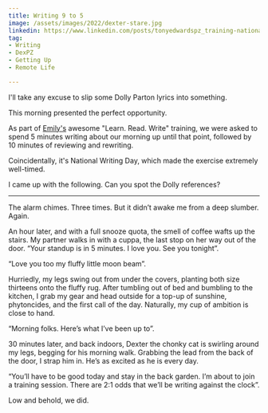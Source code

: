 ```yaml
---
title: Writing 9 to 5
image: /assets/images/2022/dexter-stare.jpg
linkedin: https://www.linkedin.com/posts/tonyedwardspz_training-nationalwritingday-activity-6945720729543839744-gXCK
tag:
- Writing
- DexPZ
- Getting Up
- Remote Life

---
```


I'll take any excuse to slip some Dolly Parton lyrics into something.

This morning presented the perfect opportunity.

As part of [Emily's](https://www.linkedin.com/in/emilyjayneking/) awesome "Learn. Read. Write" training, we were asked to spend 5 minutes writing about our morning up until that point, followed by 10 minutes of reviewing and rewriting.

Coincidentally, it's National Writing Day, which made the exercise extremely well-timed.

I came up with the following. Can you spot the Dolly references?

- - -

The alarm chimes. Three times. But it didn’t awake me from a deep slumber. Again.

An hour later, and with a full snooze quota, the smell of coffee wafts up the stairs. My partner walks in with a cuppa, the last stop on her way out of the door. “Your standup is in 5 minutes. I love you. See you tonight”.

“Love you too my fluffy little moon beam”.

Hurriedly, my legs swing out from under the covers, planting both size thirteens onto the fluffy rug. After tumbling out of bed and bumbling to the kitchen, I grab my gear and head outside for a top-up of sunshine, phytoncides, and the first call of the day. Naturally, my cup of ambition is close to hand.

“Morning folks. Here’s what I’ve been up to”.

30 minutes later, and back indoors, Dexter the chonky cat is swirling around my legs, begging for his morning walk. Grabbing the lead from the back of the door, I strap him in. He’s as excited as he is every day.

“You’ll have to be good today and stay in the back garden. I’m about to join a training session. There are 2:1 odds that we’ll be writing against the clock”.

Low and behold, we did.
